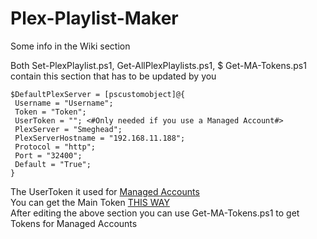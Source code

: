 # Plex-Playlist-Maker

Some info in the Wiki section


Both Set-PlexPlaylist.ps1, Get-AllPlexPlaylists.ps1, $ Get-MA-Tokens.ps1 contain this section that has to be updated by you  
  
    $DefaultPlexServer = [pscustomobject]@{
     Username = "Username";
     Token = "Token";
     UserToken = ""; <#Only needed if you use a Managed Account#>
     PlexServer = "Smeghead";
     PlexServerHostname = "192.168.11.188";
     Protocol = "http";
     Port = "32400";
     Default = "True";
    }

The UserToken it used for [Managed Accounts](https://support.plex.tv/articles/203948776-managed-users/)  
You can get the Main Token [THIS WAY](https://support.plex.tv/articles/204059436-finding-an-authentication-token-x-plex-token/)  
After editing the above section you can use Get-MA-Tokens.ps1 to get Tokens for Managed Accounts
